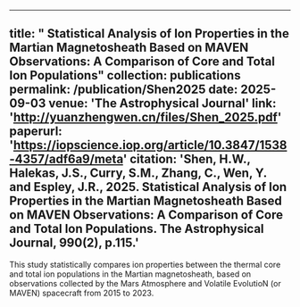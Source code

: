 
---
title: " Statistical Analysis of Ion Properties in the Martian Magnetosheath Based on MAVEN Observations: A Comparison of Core and Total Ion Populations"
collection: publications
permalink: /publication/Shen2025
date: 2025-09-03
venue: 'The Astrophysical Journal'
link: 'http://yuanzhengwen.cn/files/Shen_2025.pdf'
paperurl: 'https://iopscience.iop.org/article/10.3847/1538-4357/adf6a9/meta'
citation: 'Shen, H.W., Halekas, J.S., Curry, S.M., Zhang, C., Wen, Y. and Espley, J.R., 2025. Statistical Analysis of Ion Properties in the Martian Magnetosheath Based on MAVEN Observations: A Comparison of Core and Total Ion Populations. The Astrophysical Journal, 990(2), p.115.'
---
This study statistically compares ion properties between the thermal core and total ion populations in the Martian magnetosheath, based on observations collected by the Mars Atmosphere and Volatile EvolutioN (or MAVEN) spacecraft from 2015 to 2023.
